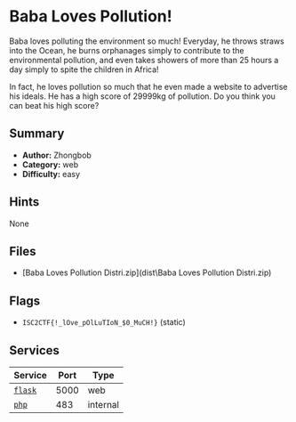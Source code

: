 # Baba Loves Pollution!
Baba loves polluting the environment so much! Everyday, he throws straws into the Ocean, he burns orphanages simply to contribute to the environmental pollution, and even takes showers of more than 25 hours a day simply to spite the children in Africa! 

In fact, he loves pollution so much that he even made a website to advertise his ideals. He has a high score of 29999kg of pollution. Do you think you can beat his high score?

## Summary
- **Author:** Zhongbob
- **Category:** web
- **Difficulty:** easy


## Hints
None

## Files
- [Baba Loves Pollution Distri.zip](dist\Baba Loves Pollution Distri.zip)

## Flags
- `ISC2CTF{!_lOve_pOlLuTIoN_$0_MuCH!}` (static)

## Services
| Service | Port | Type |
| ------- | ---- | ---- |
| [`flask`](service\flask-src) | 5000 | web |
| [`php`](service\php-src) | 483 | internal |
